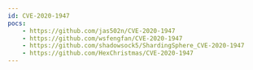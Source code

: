 ```yaml
---
id: CVE-2020-1947
pocs:
    - https://github.com/jas502n/CVE-2020-1947
    - https://github.com/wsfengfan/CVE-2020-1947
    - https://github.com/shadowsock5/ShardingSphere_CVE-2020-1947
    - https://github.com/HexChristmas/CVE-2020-1947
---
```

